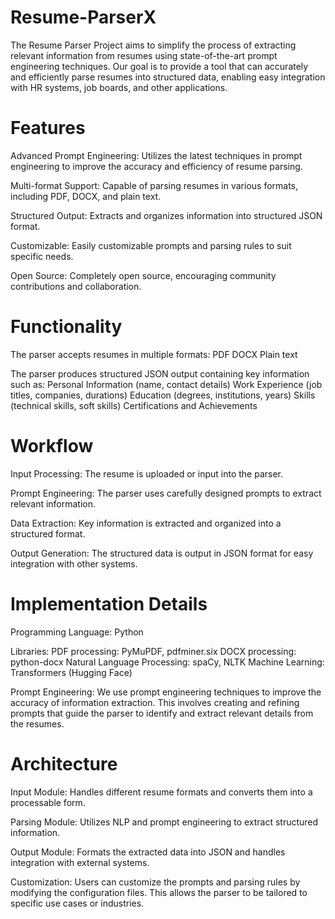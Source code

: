 # Resume-ParserX

The Resume Parser Project aims to simplify the process of extracting relevant information from resumes using state-of-the-art prompt engineering techniques. Our goal is to provide a tool that can accurately and efficiently parse resumes into structured data, enabling easy integration with HR systems, job boards, and other applications.

# Features
Advanced Prompt Engineering:
Utilizes the latest techniques in prompt engineering to improve the accuracy and efficiency of resume parsing.

Multi-format Support:
Capable of parsing resumes in various formats, including PDF, DOCX, and plain text.

Structured Output: 
Extracts and organizes information into structured JSON format.

Customizable: 
Easily customizable prompts and parsing rules to suit specific needs.

Open Source: 
Completely open source, encouraging community contributions and collaboration.

# Functionality
The parser accepts resumes in multiple formats:
PDF
DOCX
Plain text

The parser produces structured JSON output containing key information such as:
Personal Information (name, contact details)
Work Experience (job titles, companies, durations)
Education (degrees, institutions, years)
Skills (technical skills, soft skills)
Certifications and Achievements

# Workflow
Input Processing: The resume is uploaded or input into the parser.

Prompt Engineering: The parser uses carefully designed prompts to extract relevant information.

Data Extraction: Key information is extracted and organized into a structured format.

Output Generation: The structured data is output in JSON format for easy integration with other systems.

# Implementation Details
Programming Language: Python

Libraries:
PDF processing: PyMuPDF, pdfminer.six
DOCX processing: python-docx
Natural Language Processing: spaCy, NLTK
Machine Learning: Transformers (Hugging Face)

Prompt Engineering: We use prompt engineering techniques to improve the accuracy of information extraction. This involves creating and refining prompts that guide the parser to identify and extract relevant details from the resumes.

# Architecture
Input Module: Handles different resume formats and converts them into a processable form.

Parsing Module: Utilizes NLP and prompt engineering to extract structured information.

Output Module: Formats the extracted data into JSON and handles integration with external systems.

Customization: Users can customize the prompts and parsing rules by modifying the configuration files. This allows the parser to be tailored to specific use cases or industries.
